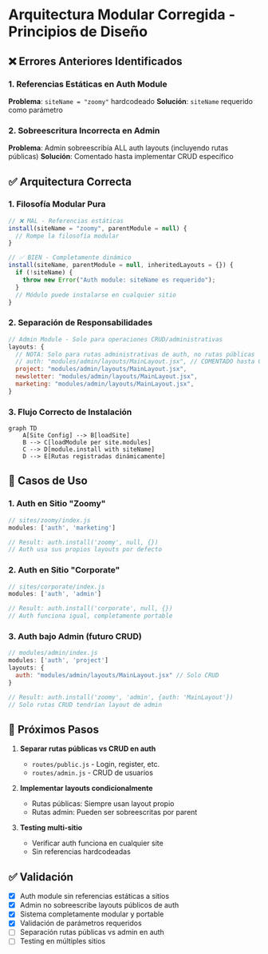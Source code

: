# Arquitectura Modular Corregida - Principios de Diseño

## ❌ Errores Anteriores Identificados

### 1. Referencias Estáticas en Auth Module
**Problema**: `siteName = "zoomy"` hardcodeado
**Solución**: `siteName` requerido como parámetro

### 2. Sobreescritura Incorrecta en Admin
**Problema**: Admin sobreescribía ALL auth layouts (incluyendo rutas públicas)
**Solución**: Comentado hasta implementar CRUD específico

## ✅ Arquitectura Correcta

### 1. Filosofía Modular Pura
```javascript
// ❌ MAL - Referencias estáticas
install(siteName = "zoomy", parentModule = null) {
  // Rompe la filosofía modular
}

// ✅ BIEN - Completamente dinámico  
install(siteName, parentModule = null, inheritedLayouts = {}) {
  if (!siteName) {
    throw new Error("Auth module: siteName es requerido");
  }
  // Módulo puede instalarse en cualquier sitio
}
```

### 2. Separación de Responsabilidades

```javascript
// Admin Module - Solo para operaciones CRUD/administrativas
layouts: {
  // NOTA: Solo para rutas administrativas de auth, no rutas públicas
  // auth: "modules/admin/layouts/MainLayout.jsx", // COMENTADO hasta CRUD
  project: "modules/admin/layouts/MainLayout.jsx",
  newsletter: "modules/admin/layouts/MainLayout.jsx", 
  marketing: "modules/admin/layouts/MainLayout.jsx",
}
```

### 3. Flujo Correcto de Instalación

```mermaid
graph TD
    A[Site Config] --> B[loadSite]
    B --> C[loadModule per site.modules]
    C --> D[module.install with siteName]
    D --> E[Rutas registradas dinámicamente]
```

## 🎯 Casos de Uso

### 1. Auth en Sitio "Zoomy" 
```javascript
// sites/zoomy/index.js
modules: ['auth', 'marketing']

// Result: auth.install('zoomy', null, {})
// Auth usa sus propios layouts por defecto
```

### 2. Auth en Sitio "Corporate"
```javascript  
// sites/corporate/index.js
modules: ['auth', 'admin']

// Result: auth.install('corporate', null, {})
// Auth funciona igual, completamente portable
```

### 3. Auth bajo Admin (futuro CRUD)
```javascript
// modules/admin/index.js 
modules: ['auth', 'project'] 
layouts: {
  auth: "modules/admin/layouts/MainLayout.jsx" // Solo CRUD
}

// Result: auth.install('zoomy', 'admin', {auth: 'MainLayout'})
// Solo rutas CRUD tendrían layout de admin
```

## 🔧 Próximos Pasos

1. **Separar rutas públicas vs CRUD en auth**
   - `routes/public.js` - Login, register, etc.
   - `routes/admin.js` - CRUD de usuarios

2. **Implementar layouts condicionalmente**
   - Rutas públicas: Siempre usan layout propio
   - Rutas admin: Pueden ser sobreescritas por parent

3. **Testing multi-sitio**
   - Verificar auth funciona en cualquier site
   - Sin referencias hardcodeadas

## ✅ Validación

- [x] Auth module sin referencias estáticas a sitios
- [x] Admin no sobreescribe layouts públicos de auth  
- [x] Sistema completamente modular y portable
- [x] Validación de parámetros requeridos
- [ ] Separación rutas públicas vs admin en auth
- [ ] Testing en múltiples sitios
